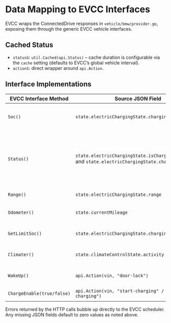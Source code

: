 # Data Mapping to EVCC Interfaces

EVCC wraps the ConnectedDrive responses in `vehicle/bmw/provider.go`, exposing
them through the generic EVCC vehicle interfaces.

## Cached Status

- `statusG`: `util.Cached(api.Status)` – cache duration is configurable via the
  `cache` setting (defaults to EVCC’s global vehicle interval).
- `actionS`: direct wrapper around `api.Action`.

## Interface Implementations

| EVCC Interface Method | Source JSON Field | Notes |
|-----------------------|-------------------|-------|
| `Soc()` | `state.electricChargingState.chargingLevelPercent` | Returned as `float64`. Missing values map to `0`. |
| `Status()` | `state.electricChargingState.isChargerConnected` and `state.electricChargingState.chargingStatus` | Yields `StatusA` (disconnected), `StatusB` (connected), or `StatusC` (charging). Any API error produces `StatusNone`. |
| `Range()` | `state.electricChargingState.range` | Integer kilometres. |
| `Odometer()` | `state.currentMileage` | Converted to kilometres (float64). |
| `GetLimitSoc()` | `state.electricChargingState.chargingTarget` | Returns the configured target SoC (%). |
| `Climater()` | `state.climateControlState.activity` | `true` if activity is `HEATING` or `COOLING`. |
| `WakeUp()` | `api.Action(vin, "door-lock")` | Uses door lock as a wakeup ping. |
| `ChargeEnable(true/false)` | `api.Action(vin, "start-charging" / "stop-charging")` | No polling of event status. |

Errors returned by the HTTP calls bubble up directly to the EVCC scheduler. Any
missing JSON fields default to zero values as noted above.
